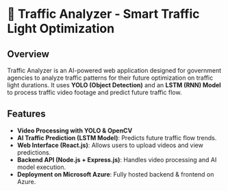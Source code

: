# 🚦 Traffic Analyzer - Smart Traffic Light Optimization

## Overview
Traffic Analyzer is an AI-powered web application designed for government agencies to analyze traffic patterns for their future optimization on traffic light durations. It uses **YOLO (Object Detection)** and an **LSTM (RNN) Model** to process traffic video footage and predict future traffic flow.

## Features
- **Video Processing with YOLO & OpenCV**
- **AI Traffic Prediction (LSTM Model)**: Predicts future traffic flow trends.
- **Web Interface (React.js)**: Allows users to upload videos and view predictions.
- **Backend API (Node.js + Express.js)**: Handles video processing and AI model execution.
- **Deployment on Microsoft Azure**: Fully hosted backend & frontend on Azure.